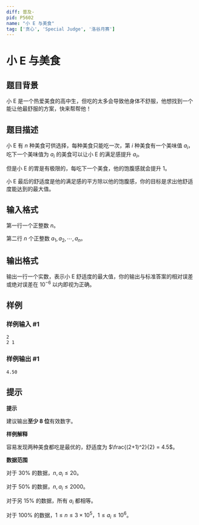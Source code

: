 ```yaml
---
diff: 普及-
pid: P5602
name: "小 E 与美食"
tag: ['贪心', 'Special Judge', '洛谷月赛']
---
```

# 小 E 与美食
## 题目背景

小 E 是一个热爱美食的高中生，但吃的太多会导致他身体不舒服，他想找到一个能让他最舒服的方案，快来帮帮他！
## 题目描述

小 E 有 $n$ 种美食可供选择，每种美食只能吃一次，第 $i$ 种美食有一个美味值 $a_i$，吃下一个美味值为 $a_i$ 的美食可以让小 E 的满足感提升 $a_i$。

但是小 E 的胃是有极限的，每吃下一个美食，他的饱腹感就会提升 $1$。

小 E 最后的舒适度是他的满足感的平方除以他的饱腹感，你的目标是求出他舒适度能达到的最大值。
## 输入格式

第一行一个正整数 $n$。

第二行 $n$ 个正整数 $a_1, a_2, \cdots,  a_n$。

## 输出格式

输出一行一个实数，表示小 E 舒适度的最大值，你的输出与标准答案的相对误差或绝对误差在 $10^{-6}$ 以内即视为正确。
## 样例

### 样例输入 #1
```
2
2 1
```
### 样例输出 #1
```
4.50
```
## 提示

**提示**

建议输出**至少 $8$ 位**有效数字。

**样例解释**

容易发现两种美食都吃是最优的，舒适度为 $\frac{(2+1)^2}{2} = 4.5$。

**数据范围**

对于 $30 \%$ 的数据，$n, a_i \le 20$。

对于 $50 \%$ 的数据，$n, a_i \le 2000$。

对于另 $15 \%$ 的数据，所有 $a_i$ 都相等。

对于 $100 \%$ 的数据，$1 \le n \le 3 \times 10^{5}$，$1 \le a_i  \le 10^6$。
